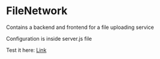 # FileNetwork

<p>Contains a backend and frontend for a file uploading service
<p>Configuration is inside server.js file

Test it here: [Link](http://srv1.byenoob.com:3080)
